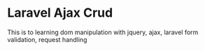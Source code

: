 # Laravel Ajax Crud
This is to learning dom manipulation with jquery, ajax, laravel form validation, request handling
